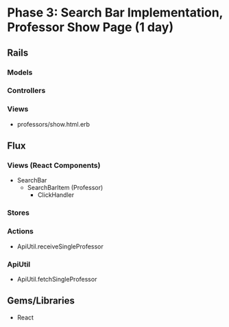 # Phase 3: Search Bar Implementation, Professor Show Page (1 day)

## Rails
### Models
### Controllers
### Views
* professors/show.html.erb

## Flux
### Views (React Components)
* SearchBar
  - SearchBarItem (Professor)
    - ClickHandler

### Stores
### Actions
* ApiUtil.receiveSingleProfessor

### ApiUtil
* ApiUtil.fetchSingleProfessor

## Gems/Libraries
* React
